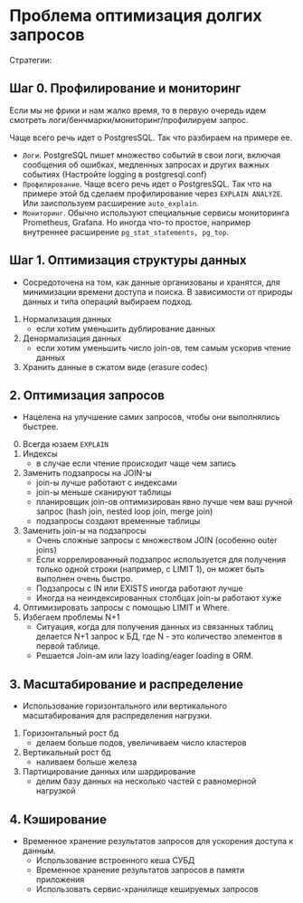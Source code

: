 # Проблема оптимизация долгих запросов

Стратегии:

## Шаг 0. Профилирование и мониторинг
Если мы не фрики и нам жалко время, то в первую очередь идем смотреть логи/бенчмарки/мониторинг/профилируем запрос.

Чаще всего речь идет о PostgresSQL. Так что разбираем на примере ее.

- `Логи`. PostgreSQL пишет множество событий в свои логи, включая сообщения об ошибках, медленных запросах и других важных событиях (Настройте logging в postgresql.conf)
- `Профилирование`. Чаще всего речь идет о PostgresSQL. Так что на примере этой бд сделаем профилирование через `EXPLAIN ANALYZE`.
Или заиспользуем расширение `auto_explain`.
- `Мониторинг`. Обычно используют специальные сервисы мониторинга Prometheus, Grafana. Но иногда что-то простое, например внутреннее расширение `pg_stat_statements, pg_top`.

## Шаг 1.  Оптимизация структуры данных
- Сосредоточена на том, как данные организованы и хранятся, для минимизации времени доступа и поиска. В зависимости от природы данных и типа операций выбираем подход.

1. Нормализация данных
    - если хотим уменьшить дублирование данных
2. Денормализация данных
    - если хотим уменьшить число join-ов, тем самым ускорив чтение данных
3. Хранить данные в сжатом виде (erasure codec)

## 2.  Оптимизация запросов
- Нацелена на улучшение самих запросов, чтобы они выполнялись быстрее.
0. Всегда юзаем `EXPLAIN`
1. Индексы
    - в случае если чтение происходит чаще чем запись
2. Заменить подзапросы на JOIN-ы
    - join-ы лучше работают с индексами
    - join-ы меньше сканируют таблицы
    - планировщик join-ов оптимизирован явно лучше чем ваш ручной запрос (hash join, nested loop join, merge join)
    - подзапросы создают временные таблицы
3. Заменить join-ы на подзапросы
    - Очень сложные запросы с множеством JOIN (особенно outer joins)
    - Если коррелированный подзапрос используется для получения только одной строки (например, с LIMIT 1), он может быть выполнен очень быстро.
    - Подзапросы с IN или EXISTS иногда работают лучше
    - Иногда на неиндексированных столбцах join-ы работают хуже
4. Оптимизировать запросы с помощью LIMIT и Where.
5. Избегаем проблемы N+1
    - Ситуация, когда для получения данных из связанных таблиц делается N+1 запрос к БД, где N - это количество элементов в первой таблице.
    - Решается Join-ам или lazy loading/eager loading в ORM.

## 3.  Масштабирование и распределение
- Использование горизонтального или вертикального масштабирования для распределения нагрузки.

1. Горизонтальный рост бд
    - делаем больше подов, увеличиваем число кластеров
2. Вертикальный рост бд
    - наливаем больше железа
3. Партицирование данных или шардирование
    - делим базу данных на несколько частей с равномерной нагрузкой

## 4. Кэширование
- Временное хранение результатов запросов для ускорения доступа к данным.
    - Использование встроенного кеша СУБД
    - Временное хранение результатов запросов в памяти приложения
    - Использовать сервис-хранилище кешируемых запросов

